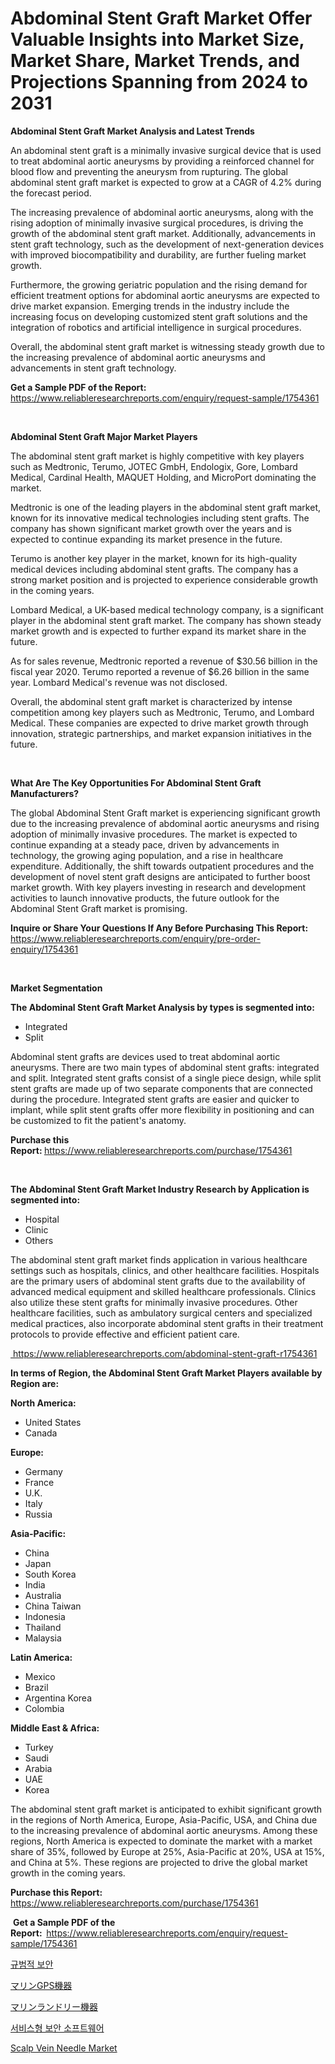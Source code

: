 <p><h1>Abdominal Stent Graft Market Offer Valuable Insights into Market Size, Market Share, Market Trends, and Projections Spanning from 2024 to 2031</h1></p><p><strong>Abdominal Stent Graft Market Analysis and Latest Trends</strong></p>
<p><p>An abdominal stent graft is a minimally invasive surgical device that is used to treat abdominal aortic aneurysms by providing a reinforced channel for blood flow and preventing the aneurysm from rupturing. The global abdominal stent graft market is expected to grow at a CAGR of 4.2% during the forecast period. </p><p>The increasing prevalence of abdominal aortic aneurysms, along with the rising adoption of minimally invasive surgical procedures, is driving the growth of the abdominal stent graft market. Additionally, advancements in stent graft technology, such as the development of next-generation devices with improved biocompatibility and durability, are further fueling market growth.</p><p>Furthermore, the growing geriatric population and the rising demand for efficient treatment options for abdominal aortic aneurysms are expected to drive market expansion. Emerging trends in the industry include the increasing focus on developing customized stent graft solutions and the integration of robotics and artificial intelligence in surgical procedures.</p><p>Overall, the abdominal stent graft market is witnessing steady growth due to the increasing prevalence of abdominal aortic aneurysms and advancements in stent graft technology.</p></p>
<p><strong>Get a Sample PDF of the Report:&nbsp;</strong> <a href="https://www.reliableresearchreports.com/enquiry/request-sample/1754361">https://www.reliableresearchreports.com/enquiry/request-sample/1754361</a></p>
<p>&nbsp;</p>
<p><strong>Abdominal Stent Graft Major Market Players</strong></p>
<p><p>The abdominal stent graft market is highly competitive with key players such as Medtronic, Terumo, JOTEC GmbH, Endologix, Gore, Lombard Medical, Cardinal Health, MAQUET Holding, and MicroPort dominating the market. </p><p>Medtronic is one of the leading players in the abdominal stent graft market, known for its innovative medical technologies including stent grafts. The company has shown significant market growth over the years and is expected to continue expanding its market presence in the future.</p><p>Terumo is another key player in the market, known for its high-quality medical devices including abdominal stent grafts. The company has a strong market position and is projected to experience considerable growth in the coming years.</p><p>Lombard Medical, a UK-based medical technology company, is a significant player in the abdominal stent graft market. The company has shown steady market growth and is expected to further expand its market share in the future.</p><p>As for sales revenue, Medtronic reported a revenue of $30.56 billion in the fiscal year 2020. Terumo reported a revenue of $6.26 billion in the same year. Lombard Medical's revenue was not disclosed.</p><p>Overall, the abdominal stent graft market is characterized by intense competition among key players such as Medtronic, Terumo, and Lombard Medical. These companies are expected to drive market growth through innovation, strategic partnerships, and market expansion initiatives in the future.</p></p>
<p>&nbsp;</p>
<p><strong>What Are The Key Opportunities For Abdominal Stent Graft Manufacturers?</strong></p>
<p><p>The global Abdominal Stent Graft market is experiencing significant growth due to the increasing prevalence of abdominal aortic aneurysms and rising adoption of minimally invasive procedures. The market is expected to continue expanding at a steady pace, driven by advancements in technology, the growing aging population, and a rise in healthcare expenditure. Additionally, the shift towards outpatient procedures and the development of novel stent graft designs are anticipated to further boost market growth. With key players investing in research and development activities to launch innovative products, the future outlook for the Abdominal Stent Graft market is promising.</p></p>
<p><strong>Inquire or Share Your Questions If Any Before Purchasing This Report:</strong> <a href="https://www.reliableresearchreports.com/enquiry/pre-order-enquiry/1754361">https://www.reliableresearchreports.com/enquiry/pre-order-enquiry/1754361</a></p>
<p>&nbsp;</p>
<p><strong>Market Segmentation</strong></p>
<p><strong>The Abdominal Stent Graft Market Analysis by types is segmented into:</strong></p>
<p><ul><li>Integrated</li><li>Split</li></ul></p>
<p><p>Abdominal stent grafts are devices used to treat abdominal aortic aneurysms. There are two main types of abdominal stent grafts: integrated and split. Integrated stent grafts consist of a single piece design, while split stent grafts are made up of two separate components that are connected during the procedure. Integrated stent grafts are easier and quicker to implant, while split stent grafts offer more flexibility in positioning and can be customized to fit the patient's anatomy.</p></p>
<p><strong>Purchase this Report:&nbsp;</strong><a href="https://www.reliableresearchreports.com/purchase/1754361">https://www.reliableresearchreports.com/purchase/1754361</a></p>
<p>&nbsp;</p>
<p><strong>The Abdominal Stent Graft Market Industry Research by Application is segmented into:</strong></p>
<p><ul><li>Hospital</li><li>Clinic</li><li>Others</li></ul></p>
<p><p>The abdominal stent graft market finds application in various healthcare settings such as hospitals, clinics, and other healthcare facilities. Hospitals are the primary users of abdominal stent grafts due to the availability of advanced medical equipment and skilled healthcare professionals. Clinics also utilize these stent grafts for minimally invasive procedures. Other healthcare facilities, such as ambulatory surgical centers and specialized medical practices, also incorporate abdominal stent grafts in their treatment protocols to provide effective and efficient patient care.</p></p>
<p><a href="https://www.reliableresearchreports.com/abdominal-stent-graft-r1754361">&nbsp;https://www.reliableresearchreports.com/abdominal-stent-graft-r1754361</a></p>
<p><strong>In terms of Region, the Abdominal Stent Graft Market Players available by Region are:</strong></p>
<p>
    <p> <strong> North America: </strong>
        <ul>
            <li>United States</li>
            <li>Canada</li>
        </ul>
        </p> 
    <p> <strong> Europe: </strong>
        <ul>
            <li>Germany</li>
            <li>France</li>
            <li>U.K.</li>
            <li>Italy</li>
            <li>Russia</li>
        </ul>
        </p> 
    <p> <strong> Asia-Pacific: </strong>
        <ul>
            <li>China</li>
            <li>Japan</li>
            <li>South Korea</li>
            <li>India</li>
            <li>Australia</li>
            <li>China Taiwan</li>
            <li>Indonesia</li>
            <li>Thailand</li>
            <li>Malaysia</li>
        </ul>
        </p> 
    <p> <strong> Latin America: </strong>
        <ul>
            <li>Mexico</li>
            <li>Brazil</li>
            <li>Argentina Korea</li>
            <li>Colombia</li>
        </ul>
        </p> 
    <p> <strong> Middle East & Africa: </strong>
        <ul>
            <li>Turkey</li>
            <li>Saudi</li>
            <li>Arabia</li>
            <li>UAE</li>
            <li>Korea</li>
        </ul>
    </p>
    </p>
<p><p>The abdominal stent graft market is anticipated to exhibit significant growth in the regions of North America, Europe, Asia-Pacific, USA, and China due to the increasing prevalence of abdominal aortic aneurysms. Among these regions, North America is expected to dominate the market with a market share of 35%, followed by Europe at 25%, Asia-Pacific at 20%, USA at 15%, and China at 5%. These regions are projected to drive the global market growth in the coming years.</p></p>
<p><strong>Purchase this Report: </strong><a href="https://www.reliableresearchreports.com/purchase/1754361">https://www.reliableresearchreports.com/purchase/1754361</a></p>
<p>&nbsp;<strong>Get a Sample PDF of the Report:&nbsp;&nbsp;</strong><a href="https://www.reliableresearchreports.com/enquiry/request-sample/1754361">https://www.reliableresearchreports.com/enquiry/request-sample/1754361</a></p>
<p><strong></strong></p>
<p><p><a href="https://github.com/hzumrdvas204296/Market-Research-Report-List-2/blob/main/702384143690.md">규범적 보안</a></p><p><a href="https://github.com/RudyBoyer2017/Market-Research-Report-List-1/blob/main/363750149048.md">マリンGPS機器</a></p><p><a href="https://github.com/lababdou/Market-Research-Report-List-3/blob/main/307077649049.md">マリンランドリー機器</a></p><p><a href="https://github.com/solomonbode85/Market-Research-Report-List-1/blob/main/351195043689.md">서비스형 보안 소프트웨어</a></p><p><a href="https://github.com/wusalecollins540tpqoz/Market-Research-Report-List-2/blob/main/scalp-vein-needle-market.md">Scalp Vein Needle Market</a></p></p>